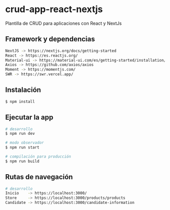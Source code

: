 # crud-app-react-nextjs

Plantilla de CRUD para aplicaciones con React y NextJs

## Framework y dependencias

```bash
NextJS -> https://nextjs.org/docs/getting-started
React -> https://es.reactjs.org/
Material-ui -> https://material-ui.com/es/getting-started/installation/
Axios -> https://github.com/axios/axios
Moment -> https://momentjs.com/
SWR -> https://swr.vercel.app/
```

## Instalación

```bash
$ npm install
```

## Ejecutar la app

```bash
# desarrollo
$ npm run dev

# modo observador
$ npm run start

# compilación para producción
$ npm run build
```

## Rutas de navegación

```bash
# desarrollo
Inicio    -> https://localhost:3000/
Store     -> https://localhost:3000/products/products
Candidate -> https://localhost:3000/candidate-information
```
